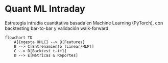 # Quant ML Intraday

Estrategia intradía cuantitativa basada en Machine Learning (PyTorch), con backtesting bar-to-bar y validación walk-forward.

```mermaid
flowchart TD
    A[Ingesta OHLC] --> B[Features]
    B --> C[Entrenamiento (Linear/MLP)]
    C --> D[Backtest t→t+1]
    D --> E[Métricas & Reportes]
